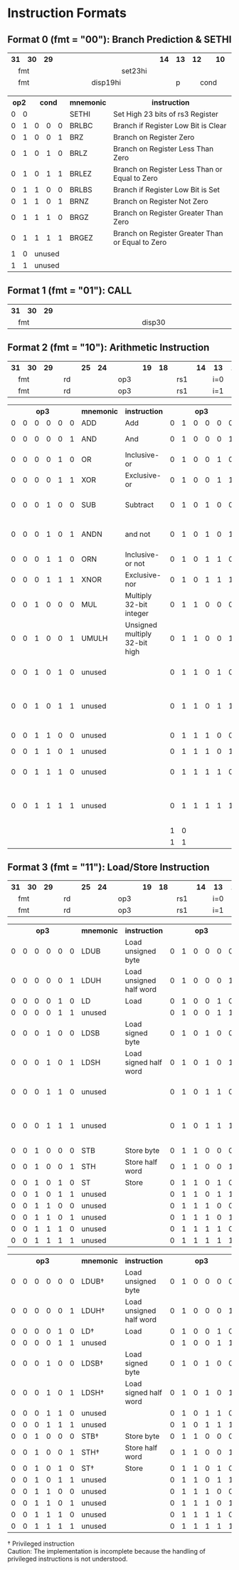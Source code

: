 # Instruction Formats
## Format 0 (fmt = "00"): Branch Prediction & SETHI
<table>
  <thead>
    <tr>
      <th>31</th>
      <th>30</th>
      <th>29</th>
      <th>  </th>
      <th>  </th>
      <th>  </th>
      <th>  </th>
      <th>  </th>
      <th>  </th>
      <th>  </th>
      <th>  </th>
      <th>  </th>
      <th>  </th>
      <th>  </th>
      <th>  </th>
      <th>  </th>
      <th>  </th>
      <th>14</th>
      <th>13</th>
      <th>12</th>
      <th>  </th>
      <th>10</th>
      <th>9</th>
      <th> </th>
      <th> </th>
      <th> </th>
      <th>5</th>
      <th>4</th>
      <th>3</th>
      <th>2</th>
      <th> </th>
      <th>0</th>
    </tr>
    <tr>
      <td align="center" colspan="2">fmt</td>
      <td align="center" colspan="20">set23hi</td>
      <td align="center" colspan="5">rd</td>
      <td align="center" colspan="2">op2</td>
      <td align="center" colspan="3">set23lo</td>
    </tr>
    <tr>
      <td align="center" colspan="2">fmt</td>
      <td align="center" colspan="16">disp19hi</td>
      <td>p</td>
      <td align="center" colspan="3">cond</td>
      <td align="center" colspan="5">rs3</td>
      <td align="center" colspan="2">op2</td>
      <td align="center" colspan="3">disp19lo</td>
    </tr>
  </thead>
</table>

<table>
  <tr>
    <th colspan="2">op2</th>
    <th colspan="3">cond</th>
    <th>mnemonic</th>
    <th>instruction</th>
  </tr>
  <tr>
    <td>0</td>
    <td>0</td>
    <td align="center" colspan="3"> </td>
    <td>SETHI</td>
    <td>Set High 23 bits of rs3 Register</td>
  </tr>
  <tr>
    <td>0</td>
    <td>1</td>
    <td>0</td></td>
    <td>0</td></td>
    <td>0</td></td>
    <td>BRLBC</td>
    <td>Branch if Register Low Bit is Clear</td>
  </tr>
  <tr>
    <td>0</td>
    <td>1</td>
    <td>0</td></td>
    <td>0</td></td>
    <td>1</td></td>
    <td>BRZ</td>
    <td>Branch on Register Zero</td>
  </tr>
  <tr>
    <td>0</td>
    <td>1</td>
    <td>0</td></td>
    <td>1</td></td>
    <td>0</td></td>
    <td>BRLZ</td>
    <td>Branch on Register Less Than Zero</td>
  </tr>
  <tr>
    <td>0</td>
    <td>1</td>
    <td>0</td></td>
    <td>1</td></td>
    <td>1</td></td>
    <td>BRLEZ</td>
    <td>Branch on Register Less Than or Equal to Zero</td>
  </tr>
  <tr>
    <td>0</td>
    <td>1</td>
    <td>1</td></td>
    <td>0</td></td>
    <td>0</td></td>
    <td>BRLBS</td>
    <td>Branch if Register Low Bit is Set</td>
  </tr>
  <tr>
    <td>0</td>
    <td>1</td>
    <td>1</td></td>
    <td>0</td></td>
    <td>1</td></td>
    <td>BRNZ</td>
    <td>Branch on Register Not Zero</td>
  </tr>
  <tr>
    <td>0</td>
    <td>1</td>
    <td>1</td></td>
    <td>1</td></td>
    <td>0</td></td>
    <td>BRGZ</td>
    <td>Branch on Register Greater Than Zero</td>
  </tr>
  <tr>
    <td>0</td>
    <td>1</td>
    <td>1</td></td>
    <td>1</td></td>
    <td>1</td></td>
    <td>BRGEZ</td>
    <td>Branch on Register Greater Than or Equal to Zero</td>
  </tr>
  <tr>
    <td>1</td>
    <td>0</td>
    <td colspan="5">unused</td></td>
  </tr>
  <tr>
    <td>1</td>
    <td>1</td>
    <td colspan="5">unused</td></td>
  </tr>
</table>

## Format 1 (fmt = "01"): CALL

<table>
    <tr>
      <th>31</th>
      <th>30</th>
      <th>29</th>
      <th>  </th>
      <th>  </th>
      <th>  </th>
      <th>  </th>
      <th>  </th>
      <th>  </th>
      <th>  </th>
      <th>  </th>
      <th>  </th>
      <th>  </th>
      <th>  </th>
      <th>  </th>
      <th>  </th>
      <th>  </th>
      <th>  </th>
      <th>  </th>
      <th>  </th>
      <th>  </th>
      <th>  </th>
      <th>  </th>
      <th>  </th>
      <th>  </th>
      <th>  </th>
      <th>  </th>
      <th>  </th>
      <th>  </th>
      <th>  </th>
      <th>  </th>
      <th>0</th>
    </tr>
    <tr>
      <td align="center" colspan="2">fmt</td>
      <td align="center" colspan="30">disp30</td>
    </tr>
</table>

## Format 2 (fmt = "10"): Arithmetic Instruction

<table>
    <tr>
      <th>31</th>
      <th>30</th>
      <th>29</th>
      <th>  </th>
      <th>  </th>
      <th>  </th>
      <th>25</th>
      <th>24</th>
      <th>  </th>
      <th>  </th>
      <th>  </th>
      <th>  </th>
      <th>19</th>
      <th>18</th>
      <th>  </th>
      <th>  </th>
      <th>  </th>
      <th>14</th>
      <th>13</th>
      <th>12</th>
      <th>  </th>
      <th>10</th>
      <th>9</th>
      <th> </th>
      <th> </th>
      <th> </th>
      <th>5</th>
      <th>4</th>
      <th> </th>
      <th> </th>
      <th> </th>
      <th>0</th>
    </tr>
    <tr>
      <td align="center" colspan="2">fmt</td>
      <td align="center" colspan="5">rd</td>
      <td align="center" colspan="6">op3</td>
      <td align="center" colspan="5">rs1</td>
      <td align="center" colspan="1">i=0</td>
      <td align="center" colspan="3">cond</td>
      <td align="center" colspan="5">rs3</td>
      <td align="center" colspan="5">rs2</td>
    </tr>
    <tr>
      <td align="center" colspan="2">fmt</td>
      <td align="center" colspan="5">rd</td>
      <td align="center" colspan="6">op3</td>
      <td align="center" colspan="5">rs1</td>
      <td align="center" colspan="1">i=1</td>
      <td align="center" colspan="13">simm13</td>
    </tr>
</table>

<table>
  <tr>
    <th colspan="6">op3</th>
    <th>mnemonic</th>
    <th>instruction</th>
    <th colspan="6">op3</th>
    <th>mnemonic</th>
    <th>instruction</th>
  </tr>
  <tr>
    <td>0</td><td>0</td><td>0</td><td>0</td><td>0</td><td>0</td>
    <td>ADD</td>
    <td>Add</td>
    <td>0</td><td>1</td><td>0</td><td>0</td><td>0</td><td>0</td>
    <td colspan="2">unused</td>
  </tr>
  <tr>
    <td>0</td><td>0</td><td>0</td><td>0</td><td>0</td><td>1</td>
    <td>AND</td>
    <td>And</td>
    <td>0</td><td>1</td><td>0</td><td>0</td><td>0</td><td>1</td>
    <td>SLL</td>
    <td>Shift left logical</td>
  </tr>
  <tr>
    <td>0</td><td>0</td><td>0</td><td>0</td><td>1</td><td>0</td>
    <td>OR</td>
    <td>Inclusive-or</td>
    <td>0</td><td>1</td><td>0</td><td>0</td><td>1</td><td>0</td>
    <td>SRL</td>
    <td>Shift right logical</td>
  </tr>
  <tr>
    <td>0</td><td>0</td><td>0</td><td>0</td><td>1</td><td>1</td>
    <td>XOR</td>
    <td>Exclusive-or</td>
    <td>0</td><td>1</td><td>0</td><td>0</td><td>1</td><td>1</td>
    <td>SRA</td>
    <td>Shift right arithmetic</td>
  </tr>
  <tr>
    <td>0</td><td>0</td><td>0</td><td>1</td><td>0</td><td>0</td>
    <td>SUB</td>
    <td>Subtract</td>
    <td>0</td><td>1</td><td>0</td><td>1</td><td>0</td><td>0</td>
    <td>SEXTB</td>
    <td>Signed extended byte</td>
  </tr>
  <tr>
    <td>0</td><td>0</td><td>0</td><td>1</td><td>0</td><td>1</td>
    <td>ANDN</td>
    <td>and not</td>
    <td>0</td><td>1</td><td>0</td><td>1</td><td>0</td><td>1</td>
    <td>SEXTH</td>
    <td>Signed extended half word</td>
  </tr>
  <tr>
    <td>0</td><td>0</td><td>0</td><td>1</td><td>1</td><td>0</td>
    <td>ORN</td>
    <td>Inclusive-or not</td>
    <td>0</td><td>1</td><td>0</td><td>1</td><td>1</td><td>0</td>
    <td colspan="2">unused</td>
  </tr>
  <tr>
    <td>0</td><td>0</td><td>0</td><td>1</td><td>1</td><td>1</td>
    <td>XNOR</td>
    <td>Exclusive-nor</td>
    <td>0</td><td>1</td><td>0</td><td>1</td><td>1</td><td>1</td>
    <td colspan="2">unused</td>
  </tr>
  <tr>
    <td>0</td><td>0</td><td>1</td><td>0</td><td>0</td><td>0</td>
    <td>MUL</td>
    <td>Multiply 32-bit integer</td>
    <td>0</td><td>1</td><td>1</td><td>0</td><td>0</td><td>0</td>
    <td>CMPEQ</td>
    <td>Compare equal</td>
  </tr>
  <tr>
    <td>0</td><td>0</td><td>1</td><td>0</td><td>0</td><td>1</td>
    <td>UMULH</td>
    <td>Unsigned multiply 32-bit high</td>
    <td>0</td><td>1</td><td>1</td><td>0</td><td>0</td><td>1</td>
    <td colspan="2">unused</td>
  </tr>
  <tr>
    <td>0</td><td>0</td><td>1</td><td>0</td><td>1</td><td>0</td>
    <td colspan="2">unused</td>
    <td>0</td><td>1</td><td>1</td><td>0</td><td>1</td><td>0</td>
    <td>CMPLT</td>
    <td>Compare signed less than</td>
  </tr>
  <tr>
    <td>0</td><td>0</td><td>1</td><td>0</td><td>1</td><td>1</td>
    <td colspan="2">unused</td>
    <td>0</td><td>1</td><td>1</td><td>0</td><td>1</td><td>1</td>
    <td>CMPLE</td>
    <td>Compare signed less than or equal</td>
  </tr>
  <tr>
    <td>0</td><td>0</td><td>1</td><td>1</td><td>0</td><td>0</td>
    <td colspan="2">unused</td>
    <td>0</td><td>1</td><td>1</td><td>1</td><td>0</td><td>0</td>
    <td>CMPNEQ</td>
    <td>Compare not equal</td>
  </tr>
  <tr>
    <td>0</td><td>0</td><td>1</td><td>1</td><td>0</td><td>1</td>
    <td colspan="2">unused</td>
    <td>0</td><td>1</td><td>1</td><td>1</td><td>0</td><td>1</td>
    <td colspan="2">unused</td>
  </tr>
  <tr>
    <td>0</td><td>0</td><td>1</td><td>1</td><td>1</td><td>0</td>
    <td colspan="2">unused</td>
    <td>0</td><td>1</td><td>1</td><td>1</td><td>1</td><td>0</td>
    <td>CMPLTU</td>
    <td>Compare unsigned less than</td>
  </tr>
  <tr>
    <td>0</td><td>0</td><td>1</td><td>1</td><td>1</td><td>1</td>
    <td colspan="2">unused</td>
    <td>0</td><td>1</td><td>1</td><td>1</td><td>1</td><td>1</td>
    <td>CMPLEU</td>
    <td>Compare unsigned less than or equal</td>
  </tr>
  <tr>
    <td colspan="8"> </td>
    <td>1</td><td>0</td><td colspan="4"> </td>
    <td colspan="2">unused</td>
  </tr>
  <tr>
    <td colspan="8"> </td>
    <td>1</td><td>1</td><td colspan="4"> </td>
    <td colspan="2">unused</td>
  </tr>
</table>

## Format 3 (fmt = "11"): Load/Store Instruction

<table>
    <tr>
      <th>31</th>
      <th>30</th>
      <th>29</th>
      <th>  </th>
      <th>  </th>
      <th>  </th>
      <th>25</th>
      <th>24</th>
      <th>  </th>
      <th>  </th>
      <th>  </th>
      <th>  </th>
      <th>19</th>
      <th>18</th>
      <th>  </th>
      <th>  </th>
      <th>  </th>
      <th>14</th>
      <th>13</th>
      <th>12</th>
      <th>  </th>
      <th>10</th>
      <th>9</th>
      <th> </th>
      <th> </th>
      <th> </th>
      <th>5</th>
      <th>4</th>
      <th> </th>
      <th> </th>
      <th> </th>
      <th>0</th>
    </tr>
    <tr>
      <td align="center" colspan="2">fmt</td>
      <td align="center" colspan="5">rd</td>
      <td align="center" colspan="6">op3</td>
      <td align="center" colspan="5">rs1</td>
      <td align="center" colspan="1">i=0</td>
      <td align="center" colspan="8">unused</td>
      <td align="center" colspan="5">rs2</td>
    </tr>
    <tr>
      <td align="center" colspan="2">fmt</td>
      <td align="center" colspan="5">rd</td>
      <td align="center" colspan="6">op3</td>
      <td align="center" colspan="5">rs1</td>
      <td align="center" colspan="1">i=1</td>
      <td align="center" colspan="13">simm13</td>
    </tr>
</table>
<table>
  <tr>
    <th colspan="6">op3</th>
    <th>mnemonic</th>
    <th>instruction</th>
    <th colspan="6">op3</th>
    <th>mnemonic</th>
    <th>instruction</th>
  </tr>
  <tr>
    <td>0</td><td>0</td><td>0</td><td>0</td><td>0</td><td>0</td>
    <td>LDUB</td>
    <td>Load unsigned byte</td>
    <td>0</td><td>1</td><td>0</td><td>0</td><td>0</td><td>0</td>
    <td>JMPL</td>
    <td>Jump and link</td>
  </tr>
  <tr>
    <td>0</td><td>0</td><td>0</td><td>0</td><td>0</td><td>1</td>
    <td>LDUH</td>
    <td>Load unsigned half word</td>
    <td>0</td><td>1</td><td>0</td><td>0</td><td>0</td><td>1</td>
    <td>RETT</td>
    <td>Return from trap</td>
  </tr>
  <tr>
    <td>0</td><td>0</td><td>0</td><td>0</td><td>1</td><td>0</td>
    <td>LD</td>
    <td>Load</td>
    <td>0</td><td>1</td><td>0</td><td>0</td><td>1</td><td>0</td>
    <td colspan="2">unused</td>
  </tr>
  <tr>
    <td>0</td><td>0</td><td>0</td><td>0</td><td>1</td><td>1</td>
    <td colspan="2">unused</td>
    <td>0</td><td>1</td><td>0</td><td>0</td><td>1</td><td>1</td>
    <td colspan="2">unused</td>
  </tr>
  <tr>
    <td>0</td><td>0</td><td>0</td><td>1</td><td>0</td><td>0</td>
    <td>LDSB</td>
    <td>Load signed byte</td>
    <td>0</td><td>1</td><td>0</td><td>1</td><td>0</td><td>0</td>
    <td>PRRD†</td>
    <td>Read processor register</td>
  </tr>
  <tr>
    <td>0</td><td>0</td><td>0</td><td>1</td><td>0</td><td>1</td>
    <td>LDSH</td>
    <td>Load signed half word</td>
    <td>0</td><td>1</td><td>0</td><td>1</td><td>0</td><td>1</td>
    <td>PRWR†</td>
    <td>Write processor register</td>
  </tr>
  <tr>
    <td>0</td><td>0</td><td>0</td><td>1</td><td>1</td><td>0</td>
    <td colspan="2">unused</td>
    <td>0</td><td>1</td><td>0</td><td>1</td><td>1</td><td>0</td>
    <td>ET_W†</td>
    <td>Write enable trap</td>
  </tr>
  <tr>
    <td>0</td><td>0</td><td>0</td><td>1</td><td>1</td><td>1</td>
    <td colspan="2">unused</td>
    <td>0</td><td>1</td><td>0</td><td>1</td><td>1</td><td>1</td>
    <td>PIL_W†</td>
    <td>Write Processor Interrupt Level</td>
  </tr>
  <tr>
    <td>0</td><td>0</td><td>1</td><td>0</td><td>0</td><td>0</td>
    <td>STB</td>
    <td>Store byte</td>
    <td>0</td><td>1</td><td>1</td><td>0</td><td>0</td><td>0</td>
    <td colspan="2">unused</td>
  </tr>
  <tr>
    <td>0</td><td>0</td><td>1</td><td>0</td><td>0</td><td>1</td>
    <td>STH</td>
    <td>Store half word</td>
    <td>0</td><td>1</td><td>1</td><td>0</td><td>0</td><td>1</td>
    <td colspan="2">unused</td>
  </tr>
  <tr>
    <td>0</td><td>0</td><td>1</td><td>0</td><td>1</td><td>0</td>
    <td>ST</td>
    <td>Store</td>
    <td>0</td><td>1</td><td>1</td><td>0</td><td>1</td><td>0</td>
    <td colspan="2">unused</td>
  </tr>
  <tr>
    <td>0</td><td>0</td><td>1</td><td>0</td><td>1</td><td>1</td>
    <td colspan="2">unused</td>
    <td>0</td><td>1</td><td>1</td><td>0</td><td>1</td><td>1</td>
    <td colspan="2">unused</td>
  </tr>
  <tr>
    <td>0</td><td>0</td><td>1</td><td>1</td><td>0</td><td>0</td>
    <td colspan="2">unused</td>
    <td>0</td><td>1</td><td>1</td><td>1</td><td>0</td><td>0</td>
    <td colspan="2">unused</td>
  </tr>
  <tr>
    <td>0</td><td>0</td><td>1</td><td>1</td><td>0</td><td>1</td>
    <td colspan="2">unused</td>
    <td>0</td><td>1</td><td>1</td><td>1</td><td>0</td><td>1</td>
    <td colspan="2">unused</td>
  </tr>
  <tr>
    <td>0</td><td>0</td><td>1</td><td>1</td><td>1</td><td>0</td>
    <td colspan="2">unused</td>
    <td>0</td><td>1</td><td>1</td><td>1</td><td>1</td><td>0</td>
    <td colspan="2">unused</td>
  </tr>
  <tr>
    <td>0</td><td>0</td><td>1</td><td>1</td><td>1</td><td>1</td>
    <td colspan="2">unused</td>
    <td>0</td><td>1</td><td>1</td><td>1</td><td>1</td><td>1</td>
    <td colspan="2">unused</td>
  </tr>
</table>
<table>
  <tr>
    <th colspan="6">op3</th>
    <th>mnemonic</th>
    <th>instruction</th>
    <th colspan="6">op3</th>
    <th>mnemonic</th>
    <th>instruction</th>
  </tr>
  <tr>
    <td>0</td><td>0</td><td>0</td><td>0</td><td>0</td><td>0</td>
    <td>LDUB†</td>
    <td>Load unsigned byte</td>
    <td>0</td><td>1</td><td>0</td><td>0</td><td>0</td><td>0</td>
    <td colspan="2">unused</td>
  </tr>
  <tr>
    <td>0</td><td>0</td><td>0</td><td>0</td><td>0</td><td>1</td>
    <td>LDUH†</td>
    <td>Load unsigned half word</td>
    <td>0</td><td>1</td><td>0</td><td>0</td><td>0</td><td>1</td>
    <td colspan="2">unused</td>
  </tr>
  <tr>
    <td>0</td><td>0</td><td>0</td><td>0</td><td>1</td><td>0</td>
    <td>LD†</td>
    <td>Load</td>
    <td>0</td><td>1</td><td>0</td><td>0</td><td>1</td><td>0</td>
    <td colspan="2">unused</td>
  </tr>
  <tr>
    <td>0</td><td>0</td><td>0</td><td>0</td><td>1</td><td>1</td>
    <td colspan="2">unused</td>
    <td>0</td><td>1</td><td>0</td><td>0</td><td>1</td><td>1</td>
    <td colspan="2">unused</td>
  </tr>
  <tr>
    <td>0</td><td>0</td><td>0</td><td>1</td><td>0</td><td>0</td>
    <td>LDSB†</td>
    <td>Load signed byte</td>
    <td>0</td><td>1</td><td>0</td><td>1</td><td>0</td><td>0</td>
    <td colspan="2">unused</td>
  </tr>
  <tr>
    <td>0</td><td>0</td><td>0</td><td>1</td><td>0</td><td>1</td>
    <td>LDSH†</td>
    <td>Load signed half word</td>
    <td>0</td><td>1</td><td>0</td><td>1</td><td>0</td><td>1</td>
    <td colspan="2">unused</td>
  </tr>
  <tr>
    <td>0</td><td>0</td><td>0</td><td>1</td><td>1</td><td>0</td>
    <td colspan="2">unused</td>
    <td>0</td><td>1</td><td>0</td><td>1</td><td>1</td><td>0</td>
    <td colspan="2">unused</td>
  </tr>
  <tr>
    <td>0</td><td>0</td><td>0</td><td>1</td><td>1</td><td>1</td>
    <td colspan="2">unused</td>
    <td>0</td><td>1</td><td>0</td><td>1</td><td>1</td><td>1</td>
    <td colspan="2">unused</td>
  </tr>
  <tr>
    <td>0</td><td>0</td><td>1</td><td>0</td><td>0</td><td>0</td>
    <td>STB†</td>
    <td>Store byte</td>
    <td>0</td><td>1</td><td>1</td><td>0</td><td>0</td><td>0</td>
    <td colspan="2">unused</td>
  </tr>
  <tr>
    <td>0</td><td>0</td><td>1</td><td>0</td><td>0</td><td>1</td>
    <td>STH†</td>
    <td>Store half word</td>
    <td>0</td><td>1</td><td>1</td><td>0</td><td>0</td><td>1</td>
    <td colspan="2">unused</td>
  </tr>
  <tr>
    <td>0</td><td>0</td><td>1</td><td>0</td><td>1</td><td>0</td>
    <td>ST†</td>
    <td>Store</td>
    <td>0</td><td>1</td><td>1</td><td>0</td><td>1</td><td>0</td>
    <td colspan="2">unused</td>
  </tr>
  <tr>
    <td>0</td><td>0</td><td>1</td><td>0</td><td>1</td><td>1</td>
    <td colspan="2">unused</td>
    <td>0</td><td>1</td><td>1</td><td>0</td><td>1</td><td>1</td>
    <td colspan="2">unused</td>
  </tr>
  <tr>
    <td>0</td><td>0</td><td>1</td><td>1</td><td>0</td><td>0</td>
    <td colspan="2">unused</td>
    <td>0</td><td>1</td><td>1</td><td>1</td><td>0</td><td>0</td>
    <td colspan="2">unused</td>
  </tr>
  <tr>
    <td>0</td><td>0</td><td>1</td><td>1</td><td>0</td><td>1</td>
    <td colspan="2">unused</td>
    <td>0</td><td>1</td><td>1</td><td>1</td><td>0</td><td>1</td>
    <td colspan="2">unused</td>
  </tr>
  <tr>
    <td>0</td><td>0</td><td>1</td><td>1</td><td>1</td><td>0</td>
    <td colspan="2">unused</td>
    <td>0</td><td>1</td><td>1</td><td>1</td><td>1</td><td>0</td>
    <td colspan="2">unused</td>
  </tr>
  <tr>
    <td>0</td><td>0</td><td>1</td><td>1</td><td>1</td><td>1</td>
    <td colspan="2">unused</td>
    <td>0</td><td>1</td><td>1</td><td>1</td><td>1</td><td>1</td>
    <td colspan="2">unused</td>
  </tr>
</table>

† Privileged instruction  
Caution: The implementation is incomplete because the handling of privileged instructions is not understood.
